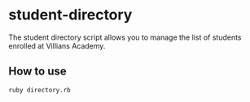 # student-directory #

The student directory script allows you to manage the list of students enrolled at Villians Academy.

## How to use ##

``` shell
ruby directory.rb
```